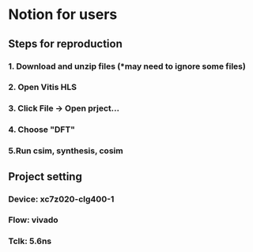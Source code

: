 # Notion for users
## Steps for reproduction
### 1. Download and unzip files (*may need to ignore some files)
### 2. Open Vitis HLS
### 3. Click File -> Open prject...
### 4. Choose "DFT"
### 5.Run csim, synthesis, cosim
## Project setting
### Device: xc7z020-clg400-1
### Flow: vivado
### Tclk: 5.6ns
